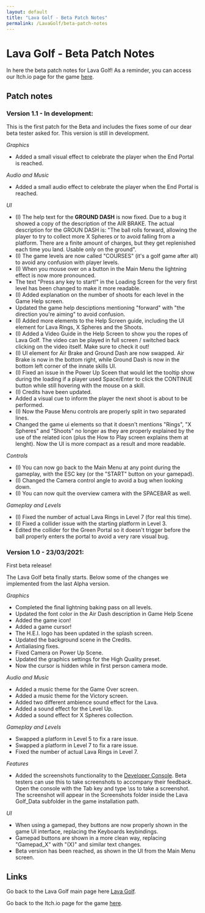 ```yaml
---
layout: default
title: "Lava Golf - Beta Patch Notes"
permalink: /LavaGolf/beta-patch-notes
---
```

# Lava Golf - Beta Patch Notes

In here the beta patch notes for Lava Golf!
As a reminder, you can access our Itch.io page for the game [here](https://artanisx.itch.io/lava-golf).


## Patch notes

### Version 1.1 - In development:

This is the first patch for the Beta and includes the fixes some of our dear beta tester asked for. This version is still in development.

*Graphics*
* Added a small visual effect to celebrate the player when the End Portal is reached.

*Audio and Music*
* Added a small audio effect to celebrate the player when the End Portal is reached.

*UI*
* (I) The help text for the **GROUND DASH** is now fixed. Due to a bug it showed a copy of the description of the AIR BRAKE. The actual description for the GROUN DASH is: "The ball rolls forward, allowing the player to try to collect more X Spheres or to avoid falling from a platform. There are a finite amount of charges, but they get replenished each time you land. Usable only on the ground".
* (I) The game levels are now called "COURSES" (it's a golf game after all) to avoid any confusion with player levels.
* (I) When you mouse over on a button in the Main Menu the lightning effect is now more pronounced.
* The text "Press any key to start!" in the Loading Screen for the very first level has been changed to make it more readable.
* (I) Added explanation on the number of shoots for each level in the Game Help screen.
* Updated the game help desciptions mentioning "forward" with "the direction you're aiming" to avoid confusion.
* (I) Added more elements to the Help Screen guide, including the UI element for Lava Rings, X Spheres and the Shoots.
* (I) Added a Video Guide in the Help Screen to show you the ropes of Lava Golf. The video can be played in full screen / switched back clicking on the video itself. Make sure to check it out!
* (I) UI element for Air Brake and Ground Dash are now swapped. Air Brake is now in the bottom right, while Ground Dash is now in the bottom left corner of the innate skills UI.
* (I) Fixed an issue in the Power Up Sceen that would let the tooltip show during the loading if a player used Space/Enter to click the CONTINUE button while still hovering with the mouse on a skill.
* (I) Credits have been updated.
* Added a visual cue to inform the player the next shoot is about to be performed.
* (I) Now the Pause Menu controls are properly split in two separated lines.
* Changed the game ui elements so that it doesn't mentions "Rings", "X Spheres" and "Shoots" no longer as they are properly explained by the use of the related icon (plus the How to Play screen explains them at lenght). Now the UI is more compact as a result and more readable. 

*Controls*
* (I) You can now go back to the Main Menu at any point during the gameplay, with the ESC key (or the "START" button on your gamepad).
* (I) Changed the Camera control angle to avoid a bug when looking down.
* (I) You can now quit the overview camera with the SPACEBAR as well.

*Gameplay and Levels*
* (I) Fixed the number of actual Lava Rings in Level 7 (for real this time).
* (I) Fixed a collider issue with the starting platform in Level 3.
* Edited the collider for the Green Portal so it doesn't trigger before the ball properly enters the portal to avoid a very rare visual bug.

### Version 1.0 - 23/03/2021:

First beta release!

The Lava Golf beta finally starts. Below some of the changes we implemented from the last Alpha version.

*Graphics*
* Completed the final lightning baking pass on all levels.
* Updated the font color in the Air Dash description in Game Help Scene
* Added the game icon!
* Added a game cursor!
* The H.E.I. logo has been updated in the splash screen.
* Updated the background scene in the Credits.
* Antialiasing fixes.
* Fixed Camera on Power Up Scene. 
* Updated the graphics settings for the High Quality preset.
* Now the cursor is hidden while in first person camera mode.

*Audio and Music*
* Added a music theme for the Game Over screen.
* Added a music theme for the Victory screen.
* Added two different ambience sound effect for the Lava.
* Added a sound effect for the Level Up.
* Added a sound effect for X Spheres collection.

*Gameplay and Levels*
* Swapped a platform in Level 5 to fix a rare issue.
* Swapped a platform in Level 7 to fix a rare issue.
* Fixed the number of actual Lava Rings in Level 7.

*Features*
* Added the screenshots functionality to the [Developer Console](https://artanisx.github.io/LavaGolf/developer-console). Beta testers can use this to take screenshots to accompany their feedback. Open the console with the Tab key and type \ss to take a screenshot. The screenshot will appear in the Screenshots folder inside the Lava Golf_Data subfolder in the game installation path. 

*UI*
* When using a gamepad, they buttons are now properly shown in the game UI interface, replacing the Keyboards keybindings.
* Gamepad buttons are shown in a more clean way, replacing "Gamepad_X" with "(X)" and similar text changes.
* Beta version has been reached, as shown in the UI from the Main Menu screen.

## Links

 Go back to the Lava Golf main page here [Lava Golf](https://artanisx.github.io/LavaGolf).
 
 Go back to the Itch.io page for the game [here](https://artanisx.itch.io/lava-golf).

